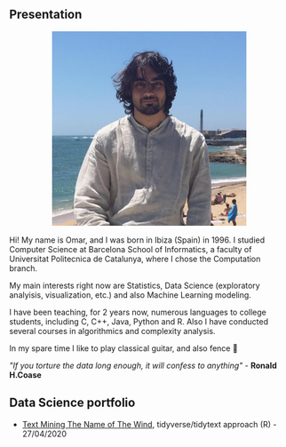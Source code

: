 ## Presentation
<p align="center">
    <img width="350" height="350" src="posts/images/avatar.bmp">
</p>

Hi! My name is Omar, and I was born in Ibiza (Spain) in 1996.
I studied Computer Science at Barcelona School of Informatics, a faculty of Universitat Politecnica de Catalunya, where I chose the Computation branch.

My main interests right now are Statistics, Data Science (exploratory analyisis, visualization, etc.) and also Machine Learning modeling.

I have been teaching, for 2 years now, numerous languages to college students, including C, C++, Java, Python and R. Also I have conducted several courses in algorithmics and complexity analysis.

In my spare time I like to play classical guitar, and also fence 🤺

*"If you torture the data long enough, it will confess to anything"* - **Ronald H.Coase**

## Data Science portfolio
- [Text Mining The Name of The Wind](https://norhther.github.io/blog/posts/notw.html), tidyverse/tidytext approach (R) - 27/04/2020
